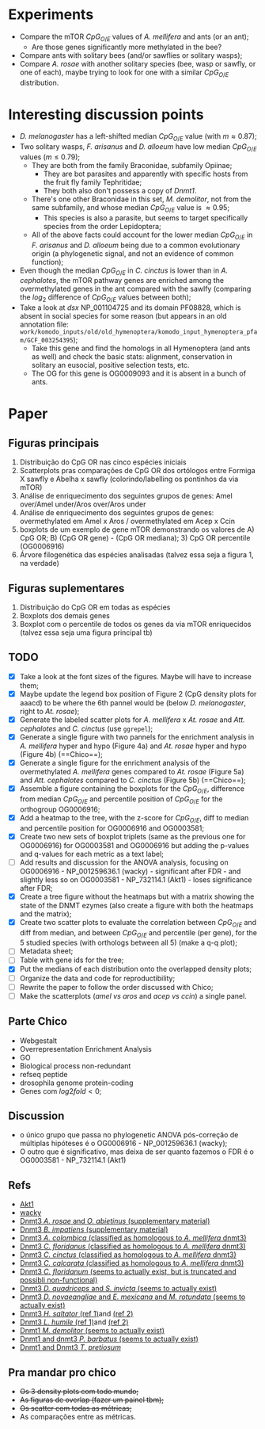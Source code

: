 # Experiments
- Compare the mTOR $CpG_{O/E}$ values of *A. mellifera* and ants (or an ant);
	- Are those genes significantly more methylated in the bee?
- Compare ants with solitary bees (and/or sawflies or solitary wasps);
- Compare *A. rosae* with another solitary species (bee, wasp or sawfly, or one of each), maybe trying to look for one with a similar $CpG_{O/E}$ distribution.

# Interesting discussion points
- *D. melanogaster* has a left-shifted median $CpG_{O/E}$ value (with $m \approx 0.87$);
- Two solitary wasps, *F. arisanus* and *D. alloeum* have low median $CpG_{O/E}$ values ($m \le 0.79$);
	- They are both from the family Braconidae, subfamily Opiinae;
		- They are bot parasites and apparently with specific hosts from the fruit fly family Tephritidae;
		- They both also don't possess a copy of *Dnmt1*.
	- There's one other Braconidae in this set, *M. demolitor*, not from the same subfamily, and whose median $CpG_{O/E}$ value is $\approx 0.95$;
		- This species is also a parasite, but seems to target specifically species from the order Lepidoptera;
	- All of the above facts could account for the lower median $CpG_{O/E}$ in *F. arisanus* and *D. alloeum* being due to a common evolutionary origin (a phylogenetic signal, and not an evidence of common function);
- Even though the median $CpG_{O/E}$ in *C. cinctus* is lower than in *A. cephalotes*, the mTOR pathway genes are enriched among the overmethylated genes in the ant compared with the sawlfy (comparing the $log_2$ difference of $CpG_{O/E}$ values between both);
- Take a look at *dsx* NP_001104725 and its domain PF08828, which is absent in social species for some reason (but appears in an old annotation file: `work/komodo_inputs/old/old_hymenoptera/komodo_input_hymenoptera_pfam/GCF_003254395`);
	- Take this gene and find the homologs in all Hymenoptera (and ants as well) and check the basic stats: alignment, conservation in solitary an eusocial, positive selection tests, etc.
	- The OG for this gene is OG0009093 and it is absent in a bunch of ants.

# Paper
## Figuras principais
1. Distribuição do CpG OR nas cinco espécies iniciais
2. Scatterplots pras comparações de CpG OR dos ortólogos entre Formiga X sawfly e Abelha x sawfly (colorindo/labelling os pontinhos da via mTOR)
3. Análise de enriquecimento dos seguintes grupos de genes: Amel over/Amel under/Aros over/Aros under
4. Análise de enriquecimento dos seguintes grupos de genes: overmethylated em Amel x Aros / overmethylated em Acep x Ccin
5. boxplots de um exemplo de gene mTOR demonstrando os valores de A) CpG OR; B) (CpG OR gene) - (CpG OR mediana); 3) CpG OR percentile (OG0006916)
6. Árvore filogenética das espécies analisadas (talvez essa seja a figura 1, na verdade)
## Figuras suplementares
1. Distribuição do CpG OR em todas as espécies
2. Boxplots dos demais genes
3. Boxplot com o percentile de todos os genes da via mTOR enriquecidos (talvez essa seja uma figura principal tb)

## TODO
- [x] Take a look at the font sizes of the figures. Maybe will have to increase them;
- [x]  Maybe update the legend box position of Figure 2 (CpG density plots for aaacd) to be where the 6th pannel would be (below *D. melanogaster*, right to *At. rosae*);
- [x] Generate the labeled scatter plots for *A. mellifera* x *At. rosae* and *Att. cephalotes* and *C. cinctus* (use `ggrepel`);
- [x] Generate a single figure with two pannels for the enrichment analysis in *A. mellifera* hyper and hypo (Figure 4a) and *At. rosae* hyper and hypo (Figure 4b) (==Chico==);
- [x] Generate a single figure for the enrichment analysis of the overmethylated *A. mellifera* genes compared to *At. rosae* (Figure 5a) and *Att. cephalotes* compared to *C. cinctus* (Figure 5b) (==Chico==);
- [x] Assemble a figure containing the boxplots for the $CpG_{O/E}$, difference from median $CpG_{O/E}$ and percentile position of $CpG_{O/E}$ for the orthogroup OG0006916;
- [x] Add a heatmap to the tree, with the z-score for $CpG_{O/E}$, diff to median and percentile position for OG0006916 and OG0003581;
- [x] Create two new sets of boxplot triplets (same as the previous one for OG0006916) for OG0003581 and OG0006916 but adding the p-values and q-values for each metric as a text label;
- [ ] Add results and discussion for the ANOVA analysis, focusing on OG0006916 - NP_001259636.1 (wacky) - significant after FDR - and slightly less so on OG0003581 - NP_732114.1 (Akt1) - loses significance after FDR;
- [x] Create a tree figure without the heatmaps but with a matrix showing the state of the DNMT ezymes (also create a figure with both the heatmaps and the matrix);
- [x] Create two scatter plots to evaluate the correlation between $CpG_{O/E}$ and diff from median, and between $CpG_{O/E}$ and percentile (per gene), for the 5 studied species (with orthologs between all 5) (make a q-q plot);
- [ ] Metadata sheet;
- [ ] Table with gene ids for the tree;
- [x] Put the medians of each distribution onto the overlapped density plots;
- [ ] Organize the data and code for reproductibility;
- [ ] Rewrite the paper to follow the order discussed with Chico;
- [ ] Make the scatterplots (*amel vs aros* and *acep vs ccin*) a single panel.

## Parte Chico
- Webgestalt
- Overrepresentation Enrichment Analysis
- GO
- Biological process non-redundant
- refseq peptide
- drosophila genome protein-coding
- Genes com $log2fold < 0$;

## Discussion
- o único grupo que passa no phylogenetic ANOVA pós-correção de múltiplas hipóteses é o OG0006916 - NP_001259636.1 (wacky);
- O outro que é significativo, mas deixa de ser quanto fazemos o FDR é o OG0003581 - NP_732114.1 (Akt1)

## Refs
- [Akt1](https://www.nature.com/articles/srep18794)
- [wacky](https://pubmed.ncbi.nlm.nih.gov/26757981/)
- [Dnmt3 *A. rosae*  and *O. abietinus* (supplementary material)](https://academic.oup.com/gbe/article/12/7/1099/5842140?login=true#206041224)
- [Dnmt3 *B. impatiens* (supplementary material)](https://genomebiology.biomedcentral.com/articles/10.1186/s13059-015-0623-3)
- [Dnmt3 *A. colombica* (classified as homologous to *A. mellifera* dnmt3)](http://hymenopteramine-v15.rnet.missouri.edu/hymenopteramine/report.do?id=99315613)
- [Dnmt3 *C. floridanus* (classified as homologous to *A. mellifera* dnmt3)](http://hymenopteramine-v15.rnet.missouri.edu/hymenopteramine/report.do?id=115119741)
- [Dnmt3 *C. cinctus* (classified as homologous to *A. mellifera* dnmt3)](http://hymenopteramine-v15.rnet.missouri.edu/hymenopteramine/report.do?id=117715675)
- [Dnmt3 *C. calcarata* (classified as homologous to *A. mellifera* dnmt3)](http://hymenopteramine-v15.rnet.missouri.edu/hymenopteramine/report.do?id=120128252)
- [Dnmt3 *C. floridanum* (seems to actually exist, but is truncated and possibli non-functional)](https://ir.lib.uwo.ca/etd/4920/)
- [Dnmt3 *D. quadriceps* and *S. invicta* (seems to actually exist)](https://www.pnas.org/doi/full/10.1073/pnas.1515937112)
- [Dnmt3 *D. novaeangliae* and *E. mexicana* and *M. rotundata* (seems to actually exist)](https://www.pnas.org/doi/full/10.1073/pnas.1515937112)
- [Dnmt3 *H. saltator* (ref 1)](https://www.pnas.org/doi/full/10.1073/pnas.1515937112)and [(ref 2)](https://www.science.org/doi/abs/10.1126/science.1192428)
- [Dnmt3 *L. humile* (ref 1)](https://www.pnas.org/doi/full/10.1073/pnas.1515937112)and [(ref 2)](https://www.pnas.org/doi/full/10.1073/pnas.1008617108)
- [Dnmt1 *M. demolitor* (seems to actually exist)](https://www.mdpi.com/2075-4450/11/2/121/htm)
- [Dnmt1 and dnmt3 *P. barbatus* (seems to actually exist)](https://www.pnas.org/doi/full/10.1073/pnas.1007901108)
- [Dnmt1 and Dnmt3 *T. pretiosum*](https://www.ncbi.nlm.nih.gov/pmc/articles/PMC5960102/)

## Pra mandar pro chico
- ~~Os 3 density plots com todo mundo;~~
- ~~As figuras de overlap (fazer um painel tbm);~~
- ~~Os scatter com todas as métricas;~~
- As comparações entre as métricas.